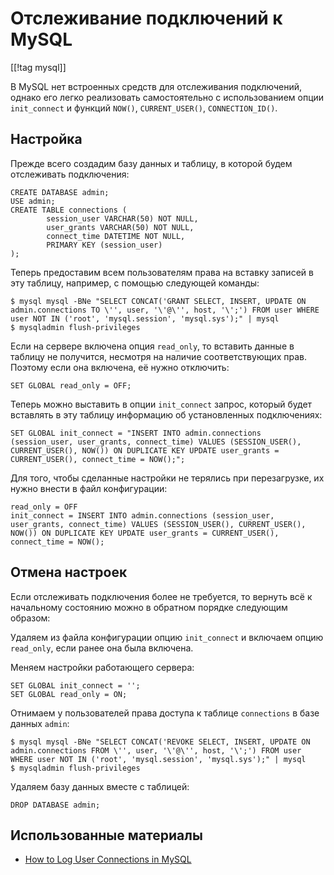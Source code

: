 Отслеживание подключений к MySQL
================================

[[!tag mysql]]

В MySQL нет встроенных средств для отслеживания подключений, однако его легко реализовать самостоятельно с использованием опции `init_connect` и функций `NOW()`, `CURRENT_USER()`, `CONNECTION_ID()`.

Настройка
---------

Прежде всего создадим базу данных и таблицу, в которой будем отслеживать подключения:

    CREATE DATABASE admin;
    USE admin;
    CREATE TABLE connections (
            session_user VARCHAR(50) NOT NULL,
            user_grants VARCHAR(50) NOT NULL,
            connect_time DATETIME NOT NULL,
            PRIMARY KEY (session_user)
    );

Теперь предоставим всем пользователям права на вставку записей в эту таблицу, например, с помощью следующей команды:

    $ mysql mysql -BNe "SELECT CONCAT('GRANT SELECT, INSERT, UPDATE ON admin.connections TO \'', user, '\'@\'', host, '\';') FROM user WHERE user NOT IN ('root', 'mysql.session', 'mysql.sys');" | mysql
    $ mysqladmin flush-privileges

Если на сервере включена опция `read_only`, то вставить данные в таблицу не получится, несмотря на наличие соответствующих прав. Поэтому если она включена, её нужно отключить:

    SET GLOBAL read_only = OFF;

Теперь можно выставить в опции `init_connect` запрос, который будет вставлять в эту таблицу информацию об установленных подключениях:

    SET GLOBAL init_connect = "INSERT INTO admin.connections (session_user, user_grants, connect_time) VALUES (SESSION_USER(), CURRENT_USER(), NOW()) ON DUPLICATE KEY UPDATE user_grants = CURRENT_USER(), connect_time = NOW();";

Для того, чтобы сделанные настройки не терялись при перезагрузке, их нужно внести в файл конфигурации:

    read_only = OFF
    init_connect = INSERT INTO admin.connections (session_user, user_grants, connect_time) VALUES (SESSION_USER(), CURRENT_USER(), NOW()) ON DUPLICATE KEY UPDATE user_grants = CURRENT_USER(), connect_time = NOW();

Отмена настроек
---------------

Если отслеживать подключения более не требуется, то вернуть всё к начальному состоянию можно в обратном порядке следующим образом:

Удаляем из файла конфигурации опцию `init_connect` и включаем опцию `read_only`, если ранее она была включена.

Меняем настройки работающего сервера:

    SET GLOBAL init_connect = '';
    SET GLOBAL read_only = ON;

Отнимаем у пользователей права доступа к таблице `connections` в базе данных `admin`:

    $ mysql mysql -BNe "SELECT CONCAT('REVOKE SELECT, INSERT, UPDATE ON admin.connections FROM \'', user, '\'@\'', host, '\';') FROM user WHERE user NOT IN ('root', 'mysql.session', 'mysql.sys');" | mysql
    $ mysqladmin flush-privileges

Удаляем базу данных вместе с таблицей:

    DROP DATABASE admin;

Использованные материалы
------------------------

* [How to Log User Connections in MySQL](https://mysqlhints.blogspot.com/2011/01/how-to-log-user-connections-in-mysql.html)

